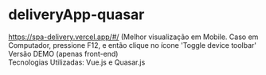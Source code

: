 # deliveryApp-quasar
https://spa-delivery.vercel.app/#/ (Melhor visualização em Mobile. Caso em Computador, pressione F12, e então clique no ícone 'Toggle device toolbar'
Versão DEMO (apenas front-end)  
Tecnologias Utilizadas: Vue.js e Quasar.js

